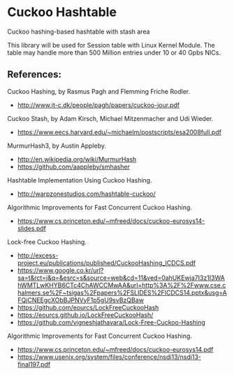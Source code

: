**Cuckoo Hashtable**
=====================

Cuckoo hashing-based hashtable with stash area

This library will be used for Session table with Linux Kernel Module. The table may handle more than 500 Million entries under 10 or 40 Gpbs NICs. 

## References: 

Cuckoo Hashing, by Rasmus Pagh and Flemming Friche Rodler. 
- http://www.it-c.dk/people/pagh/papers/cuckoo-jour.pdf

Cuckoo Stash, by Adam Kirsch, Michael Mitzenmacher and Udi Wieder. 
- https://www.eecs.harvard.edu/~michaelm/postscripts/esa2008full.pdf

MurmurHash3, by Austin Appleby. 
- http://en.wikipedia.org/wiki/MurmurHash
- https://github.com/aappleby/smhasher

Hashtable Implementation Using Cuckoo Hashing. 
- http://warpzonestudios.com/hashtable-cuckoo/

Algorithmic Improvements for Fast Concurrent Cuckoo Hashing.
- https://www.cs.princeton.edu/~mfreed/docs/cuckoo-eurosys14-slides.pdf

Lock-free Cuckoo Hashing.
- http://excess-project.eu/publications/published/CuckooHashing_ICDCS.pdf
- https://www.google.co.kr/url?sa=t&rct=j&q=&esrc=s&source=web&cd=11&ved=0ahUKEwja7I3z1I3WAhWMTLwKHYB6CTc4ChAWCCMwAA&url=http%3A%2F%2Fwww.cse.chalmers.se%2F~tsigas%2Fpapers%2FSLIDES%2FICDCS14.pptx&usg=AFQjCNEEgcXObBJPNVyF1p5gU9svBzQBaw
- https://github.com/eourcs/LockFreeCuckooHash
- https://eourcs.github.io/LockFreeCuckooHash/
- https://github.com/vigneshjathavara/Lock-Free-Cuckoo-Hashing

Algorithmic Improvements for Fast Concurrent Cuckoo Hashing.
- https://www.cs.princeton.edu/~mfreed/docs/cuckoo-eurosys14.pdf
- https://www.usenix.org/system/files/conference/nsdi13/nsdi13-final197.pdf


